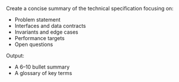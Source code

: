 Create a concise summary of the technical specification focusing on:
- Problem statement
- Interfaces and data contracts
- Invariants and edge cases
- Performance targets
- Open questions

Output:
- A 6–10 bullet summary
- A glossary of key terms

